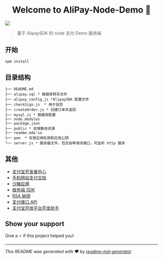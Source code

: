 <h1 align="center">Welcome to AliPay-Node-Demo 👋</h1>
<p>
  <img src="https://img.shields.io/badge/version-1.0.0-blue.svg?cacheSeconds=2592000" />
</p>

> 基于 AlipaySDK 的 node 支付 Demo 服务端

## 开始

```
npm install
```

## 目录结构

```
├── README.md
├── alipay.sql * 数据库转存文件
├── alipay_config.js *AlipaySDK 配置文件
├── checkSign.js  * 用于验签
├── createOrder.js * 创建订单并返回
├── mysql.js * 数据库配置
├── node_modules
├── package.json
├── public * 前端静态资源
├── readme.mda'sa
├── pem  * 存放应用私钥和应用公钥
└── server.js * 服务器文件，包含各种请求接口，可监听 http 服务
```

## 其他

- [支付宝开发者中心](https://developers.alipay.com/developmentAccess/developmentAccess.htm)
- [手机网站支付文档](https://docs.open.alipay.com/203/105288/)
- [沙箱应用](https://openhome.alipay.com/platform/appDaily.htm?tab=info)
- [服务端 SDK](https://docs.open.alipay.com/54/103419)
- [RSA 秘钥](https://docs.open.alipay.com/291/105971)
- [支付接口 API](https://docs.open.alipay.com/api_1/alipay.trade.wap.pay)
- [支付宝开放平台开发助手](https://docs.open.alipay.com/291/105971)

## Show your support

Give a ⭐️ if this project helped you!

---

_This README was generated with ❤️ by [readme-md-generator](https://github.com/kefranabg/readme-md-generator)_
